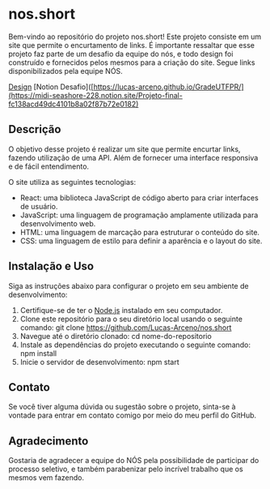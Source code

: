 # nos.short

Bem-vindo ao repositório do projeto nos.short! Este projeto consiste em um site que permite o encurtamento de links. É importante ressaltar que esse projeto faz parte de um desafio da equipe do nós, e todo design foi construído e fornecidos pelos mesmos para a criação do site. Segue links disponibilizados pela equipe NÓS.

[Design](https://www.figma.com/file/Yc5fm1EfYSRDbUifTY8kkF/Sele%C3%A7%C3%A3o-de-desenvolvedores-2023%2F2?type=design&node-id=1-2&mode=design)
[Notion Desafio]([https://lucas-arceno.github.io/GradeUTFPR/](https://midi-seashore-228.notion.site/Projeto-final-fc138acd49dc4101b8a02f87b72e0182)

## Descrição

O objetivo desse projeto é realizar um site que permite encurtar links, fazendo utilização de uma API. Além de fornecer uma interface responsiva e de fácil entendimento.

O site utiliza as seguintes tecnologias:

- React: uma biblioteca JavaScript de código aberto para criar interfaces de usuário.
- JavaScript: uma linguagem de programação amplamente utilizada para desenvolvimento web.
- HTML: uma linguagem de marcação para estruturar o conteúdo do site.
- CSS: uma linguagem de estilo para definir a aparência e o layout do site.

## Instalação e Uso

Siga as instruções abaixo para configurar o projeto em seu ambiente de desenvolvimento:

1. Certifique-se de ter o [Node.js](https://nodejs.org) instalado em seu computador.
2. Clone este repositório para o seu diretório local usando o seguinte comando: git clone https://github.com/Lucas-Arceno/nos.short
3. Navegue até o diretório clonado: cd nome-do-repositorio
4. Instale as dependências do projeto executando o seguinte comando: npm install
5. Inicie o servidor de desenvolvimento: npm start

## Contato

Se você tiver alguma dúvida ou sugestão sobre o projeto, sinta-se à vontade para entrar em contato comigo por meio do meu perfil do GitHub.

## Agradecimento

Gostaria de agradecer a equipe do NÓS pela possibilidade de participar do processo seletivo, e também parabenizar pelo incrível trabalho que os mesmos vem fazendo.






